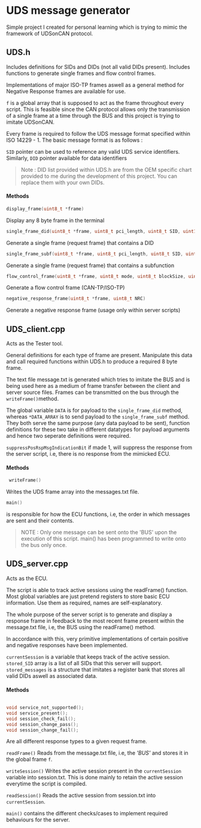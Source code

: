 # UDS message generator

Simple project I created for personal learning which is trying to mimic the framework of UDSonCAN protocol.

## UDS.h

Includes definitions for SIDs and DIDs (not all valid DIDs present).
Includes functions to generate single frames and flow control frames.

Implementations of major ISO-TP frames aswell as a general method for Negative Response frames are available for use.

`f` is a global array that is supposed to act as the frame throughout every script. This is feasible since the CAN protocol allows only the transmission of a single frame at a time through the BUS and this project is trying to imitate UDSonCAN.

Every frame is required to follow the UDS message format specified within ISO 14229 - 1. The basic message format is as follows :

`SID` pointer can be used to reference any valid UDS service identifiers.
Similarly, `DID` pointer available for data identifiers

> Note : DID list provided within UDS.h are from the OEM specific chart provided to me during the development of this project. You can replace them with your own DIDs.

#### Methods

```C
display_frame(uint8_t *frame)
```

Display any 8 byte frame in the terminal

```C
single_frame_did(uint8_t *frame, uint8_t pci_length, uint8_t SID, uint16_t DID, uint64_t data_param)
```

Generate a single frame (request frame) that contains a DID

```C
single_frame_subf(uint8_t *frame, uint8_t pci_length, uint8_t SID, uint8_t subfunc, uint8_t *data_param)
```

Generate a single frame (request frame) that contains a subfunction

```C
flow_control_frame(uint8_t *frame, uint8_t mode, uint8_t blockSize, uint8_t separation_time)
```

Generate a flow control frame (CAN-TP/ISO-TP)

```C
negative_response_frame(uint8_t *frame, uint8_t NRC)
```

Generate a negative response frame (usage only within server scripts)

## UDS_client.cpp

Acts as the Tester tool.

General definitions for each type of frame are present.
Manipulate this data and call required functions within UDS.h to produce a required 8 byte frame.

The text file message.txt is generated which tries to imitate the BUS and is being used here as a medium of frame transfer between the client and server source files. Frames can be transmitted on the bus through the `writeFrame()`method.

The global variable `DATA` is for payload to the `single_frame_did` method, whereas `*DATA_ARRAY` is to send payload to the `single_frame_subf` method.
They both serve the same purpose (any data payload to be sent), function definitions for these two take in different datatypes for payload arguments and hence two seperate definitions were required.

`suppressPosRspMsgIndicationBit` if made 1, will suppress the response from the server script, i.e, there is no response from the mimicked ECU.

#### Methods

```C
 writeFrame()
```

Writes the UDS frame array into the messages.txt file.

```C
main()
```

is responsible for how the ECU functions, i.e, the order in which messages are sent and their contents.

> NOTE : Only one message can be sent onto the 'BUS' upon the execution of this script. main() has been programmed to write onto the bus only once.

## UDS_server.cpp

Acts as the ECU.

The script is able to track active sessions using the readFrame() function.
Most global variables are just pretend registers to store basic ECU information. Use them as required, names are self-explanatory.

The whole purpose of the server script is to generate and display a response frame in feedback to the most recent frame present within the message.txt file, i.e, the BUS using the readFrame() method.

In accordance with this, very primitive implementations of certain positive and negative responses have been implemented.

`currentSession` is a variable that keeps track of the active session.
`stored_SID` array is a list of all SIDs that this server will support.
`stored_messages` is a structure that imitates a register bank that stores all valid DIDs aswell as associated data.

#### Methods

```C

void service_not_supported();
void service_present();
void session_check_fail();
void session_change_pass();
void session_change_fail();

```

Are all different response types to a given request frame.

`readFrame()`
Reads from the message.txt file, i.e, the _'BUS'_ and stores it in the global frame `f`.

`writeSession()`
Writes the active session present in the `currentSession` variable into session.txt. This is done mainly to retain the active session everytime the script is compiled.

`readSession()`
Reads the active session from session.txt into `currentSession`.

`main()` contains the different checks/cases to implement required behaviours for the server.

